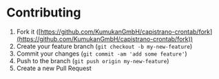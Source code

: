 # Contributing

1. Fork it ([https://github.com/KumukanGmbH/capistrano-crontab/fork](https://github.com/KumukanGmbH/capistrano-crontab/fork))
2. Create your feature branch (`git checkout -b my-new-feature`)
3. Commit your changes (`git commit -am 'add some feature'`)
4. Push to the branch (`git push origin my-new-feature`)
5. Create a new Pull Request
